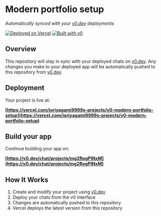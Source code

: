 # Modern portfolio setup

*Automatically synced with your [v0.dev](https://v0.dev) deployments*

[![Deployed on Vercel](https://img.shields.io/badge/Deployed%20on-Vercel-black?style=for-the-badge&logo=vercel)](https://vercel.com/ioriyagami9999s-projects/v0-modern-portfolio-setup)
[![Built with v0](https://img.shields.io/badge/Built%20with-v0.dev-black?style=for-the-badge)](https://v0.dev/chat/projects/mg2RogPINxM)

## Overview

This repository will stay in sync with your deployed chats on [v0.dev](https://v0.dev).
Any changes you make to your deployed app will be automatically pushed to this repository from [v0.dev](https://v0.dev).

## Deployment

Your project is live at:

**[https://vercel.com/ioriyagami9999s-projects/v0-modern-portfolio-setup](https://vercel.com/ioriyagami9999s-projects/v0-modern-portfolio-setup)**

## Build your app

Continue building your app on:

**[https://v0.dev/chat/projects/mg2RogPINxM](https://v0.dev/chat/projects/mg2RogPINxM)**

## How It Works

1. Create and modify your project using [v0.dev](https://v0.dev)
2. Deploy your chats from the v0 interface
3. Changes are automatically pushed to this repository
4. Vercel deploys the latest version from this repository
